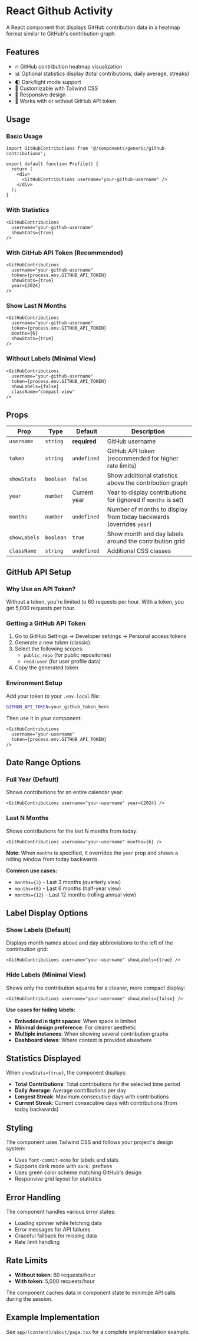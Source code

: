 # React Github Activity

A React component that displays GitHub contribution data in a heatmap format similar to GitHub's contribution graph.

## Features

- 🔥 GitHub contribution heatmap visualization
- 📊 Optional statistics display (total contributions, daily average, streaks)
- 🌓 Dark/light mode support
- 🎨 Customizable with Tailwind CSS
- 📱 Responsive design
- 🔑 Works with or without GitHub API token

## Usage

### Basic Usage

```tsx
import GitHubContributions from '@/components/generic/github-contributions';

export default function Profile() {
  return (
    <div>
      <GitHubContributions username="your-github-username" />
    </div>
  );
}
```

### With Statistics

```tsx
<GitHubContributions 
  username="your-github-username"
  showStats={true}
/>
```

### With GitHub API Token (Recommended)

```tsx
<GitHubContributions 
  username="your-github-username"
  token={process.env.GITHUB_API_TOKEN}
  showStats={true}
  year={2024}
/>
```

### Show Last N Months

```tsx
<GitHubContributions 
  username="your-github-username"
  token={process.env.GITHUB_API_TOKEN}
  months={6}
  showStats={true}
/>
```

### Without Labels (Minimal View)

```tsx
<GitHubContributions 
  username="your-github-username"
  token={process.env.GITHUB_API_TOKEN}
  showLabels={false}
  className="compact-view"
/>
```

## Props

| Prop | Type | Default | Description |
|------|------|---------|-------------|
| `username` | `string` | **required** | GitHub username |
| `token` | `string` | `undefined` | GitHub API token (recommended for higher rate limits) |
| `showStats` | `boolean` | `false` | Show additional statistics above the contribution graph |
| `year` | `number` | Current year | Year to display contributions for (ignored if `months` is set) |
| `months` | `number` | `undefined` | Number of months to display from today backwards (overrides `year`) |
| `showLabels` | `boolean` | `true` | Show month and day labels around the contribution grid |
| `className` | `string` | `undefined` | Additional CSS classes |

## GitHub API Setup

### Why Use an API Token?

Without a token, you're limited to 60 requests per hour. With a token, you get 5,000 requests per hour.

### Getting a GitHub API Token

1. Go to GitHub Settings → Developer settings → Personal access tokens
2. Generate a new token (classic)
3. Select the following scopes:
   - `public_repo` (for public repositories)
   - `read:user` (for user profile data)
4. Copy the generated token

### Environment Setup

Add your token to your `.env.local` file:

```bash
GITHUB_API_TOKEN=your_github_token_here
```

Then use it in your component:

```tsx
<GitHubContributions 
  username="your-username"
  token={process.env.GITHUB_API_TOKEN}
/>
```

## Date Range Options

### Full Year (Default)
Shows contributions for an entire calendar year:
```tsx
<GitHubContributions username="your-username" year={2024} />
```

### Last N Months
Shows contributions for the last N months from today:
```tsx
<GitHubContributions username="your-username" months={6} />
```

**Note**: When `months` is specified, it overrides the `year` prop and shows a rolling window from today backwards.

**Common use cases:**
- `months={3}` - Last 3 months (quarterly view)
- `months={6}` - Last 6 months (half-year view)  
- `months={12}` - Last 12 months (rolling annual view)

## Label Display Options

### Show Labels (Default)
Displays month names above and day abbreviations to the left of the contribution grid:
```tsx
<GitHubContributions username="your-username" showLabels={true} />
```

### Hide Labels (Minimal View)
Shows only the contribution squares for a cleaner, more compact display:
```tsx
<GitHubContributions username="your-username" showLabels={false} />
```

**Use cases for hiding labels:**
- **Embedded in tight spaces**: When space is limited
- **Minimal design preference**: For cleaner aesthetic
- **Multiple instances**: When showing several contribution graphs
- **Dashboard views**: Where context is provided elsewhere

## Statistics Displayed

When `showStats={true}`, the component displays:

- **Total Contributions**: Total contributions for the selected time period
- **Daily Average**: Average contributions per day
- **Longest Streak**: Maximum consecutive days with contributions
- **Current Streak**: Current consecutive days with contributions (from today backwards)

## Styling

The component uses Tailwind CSS and follows your project's design system:

- Uses `font-commit-mono` for labels and stats
- Supports dark mode with `dark:` prefixes
- Uses green color scheme matching GitHub's design
- Responsive grid layout for statistics

## Error Handling

The component handles various error states:

- Loading spinner while fetching data
- Error messages for API failures
- Graceful fallback for missing data
- Rate limit handling

## Rate Limits

- **Without token**: 60 requests/hour
- **With token**: 5,000 requests/hour

The component caches data in component state to minimize API calls during the session.

## Example Implementation

See `app/(content)/about/page.tsx` for a complete implementation example. 